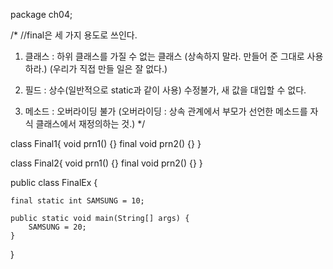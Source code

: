 package ch04;

/*
//final은 세 가지 용도로 쓰인다.
1. 클래스 : 하위 클래스를 가질 수 없는 클래스
(상속하지 말라. 만들어 준 그대로 사용하라.)
(우리가 직접 만들 일은 잘 없다.)

2. 필드 : 상수(일반적으로 static과 같이 사용)
수정불가, 새 값을 대입할 수 없다.

3. 메소드 : 오버라이딩 불가
(오버라이딩 : 상속 관계에서 부모가 선언한 메소드를 자식 클래스에서 재정의하는 것.) 
*/

class Final1{
	void prn1() {}
	final void prn2() {}
}

class Final2{
	void prn1() {}
	final void prn2() {}
}


public class FinalEx {
	
	final static int SAMSUNG = 10;
	
	public static void main(String[] args) {
		SAMSUNG = 20;
	}
}
